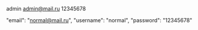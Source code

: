 admin
admin@mail.ru
12345678

"email": "normal@mail.ru",
"username": "normal",
"password": "12345678"